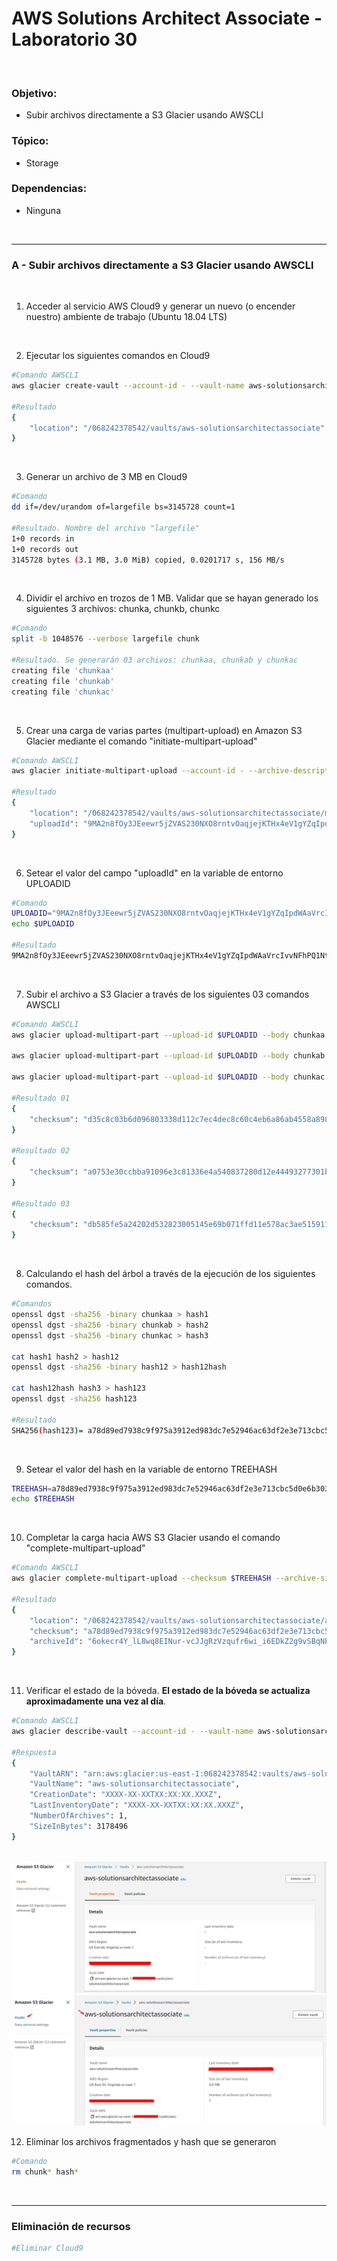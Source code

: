 # AWS Solutions Architect Associate - Laboratorio 30

<br>

### Objetivo: 
* Subir archivos directamente a S3 Glacier usando AWSCLI

### Tópico:
* Storage

### Dependencias:
* Ninguna

<br>


---

### A - Subir archivos directamente a S3 Glacier usando AWSCLI

<br>

1. Acceder al servicio AWS Cloud9 y generar un nuevo (o encender nuestro) ambiente de trabajo (Ubuntu 18.04 LTS)

<br>

2. Ejecutar los siguientes comandos en Cloud9

```bash
#Comando AWSCLI
aws glacier create-vault --account-id - --vault-name aws-solutionsarchitectassociate

#Resultado
{
    "location": "/068242378542/vaults/aws-solutionsarchitectassociate"
}
```

<br>

3. Generar un archivo de 3 MB en Cloud9

```bash
#Comando
dd if=/dev/urandom of=largefile bs=3145728 count=1

#Resultado. Nombre del archivo "largefile"
1+0 records in
1+0 records out
3145728 bytes (3.1 MB, 3.0 MiB) copied, 0.0201717 s, 156 MB/s
```

<br>

4. Dividir el archivo en trozos de 1 MB. Validar que se hayan generado los siguientes 3 archivos: chunka, chunkb, chunkc

```bash
#Comando
split -b 1048576 --verbose largefile chunk

#Resultado. Se generarán 03 archivos: chunkaa, chunkab y chunkac
creating file 'chunkaa'
creating file 'chunkab'
creating file 'chunkac'
```

<br>

5. Crear una carga de varias partes (multipart-upload) en Amazon S3 Glacier mediante el comando "initiate-multipart-upload"

```bash
#Comando AWSCLI
aws glacier initiate-multipart-upload --account-id - --archive-description "multipart upload test" --part-size 1048576 --vault-name aws-solutionsarchitectassociate

#Resultado
{
    "location": "/068242378542/vaults/aws-solutionsarchitectassociate/multipart-uploads/9MA2n8fOy3JEeewr5jZVAS230NXO8rntvOaqjejKTHx4eV1gYZqIpdWAaVrcIvvNFhPQ1Nt8Kz99AnDLCqOvdXXsCzbR",
    "uploadId": "9MA2n8fOy3JEeewr5jZVAS230NXO8rntvOaqjejKTHx4eV1gYZqIpdWAaVrcIvvNFhPQ1Nt8Kz99AnDLCqOvdXXsCzbR"
}
```

<br>

6. Setear el valor del campo "uploadId" en la variable de entorno UPLOADID

```bash
#Comando
UPLOADID="9MA2n8fOy3JEeewr5jZVAS230NXO8rntvOaqjejKTHx4eV1gYZqIpdWAaVrcIvvNFhPQ1Nt8Kz99AnDLCqOvdXXsCzbR"
echo $UPLOADID

#Resultado
9MA2n8fOy3JEeewr5jZVAS230NXO8rntvOaqjejKTHx4eV1gYZqIpdWAaVrcIvvNFhPQ1Nt8Kz99AnDLCqOvdXXsCzbR
```

<br>

7. Subir el archivo a S3 Glacier a través de los siguientes 03 comandos AWSCLI

```bash
#Comando AWSCLI
aws glacier upload-multipart-part --upload-id $UPLOADID --body chunkaa --range 'bytes 0-1048575/*' --account-id - --vault-name aws-solutionsarchitectassociate

aws glacier upload-multipart-part --upload-id $UPLOADID --body chunkab --range 'bytes 1048576-2097151/*' --account-id - --vault-name aws-solutionsarchitectassociate

aws glacier upload-multipart-part --upload-id $UPLOADID --body chunkac --range 'bytes 2097152-3145727/*' --account-id - --vault-name aws-solutionsarchitectassociate

#Resultado 01
{
    "checksum": "d35c8c03b6d096803338d112c7ec4dec8c60c4eb6a86ab4558a898cfcd78909c"
}

#Resultado 02
{
    "checksum": "a0753e30ccbba91096e3c81336e4a540837280d12e44493277301bc24f5815b8"
}

#Resultado 03
{
    "checksum": "db585fe5a24202d532823005145e69b071ffd11e578ac3ae515911913f2144f4"
}
```

<br>

8. Calculando el hash del árbol a través de la ejecución de los siguientes comandos.

```bash
#Comandos
openssl dgst -sha256 -binary chunkaa > hash1
openssl dgst -sha256 -binary chunkab > hash2
openssl dgst -sha256 -binary chunkac > hash3

cat hash1 hash2 > hash12
openssl dgst -sha256 -binary hash12 > hash12hash

cat hash12hash hash3 > hash123
openssl dgst -sha256 hash123

#Resultado
SHA256(hash123)= a78d89ed7938c9f975a3912ed983dc7e52946ac63df2e3e713cbc5d0e6b30366
```

<br>

9. Setear el valor del hash en la variable de entorno TREEHASH

```bash
TREEHASH=a78d89ed7938c9f975a3912ed983dc7e52946ac63df2e3e713cbc5d0e6b30366
echo $TREEHASH
```

<br>

10. Completar la carga hacia AWS S3 Glacier usando el comando "complete-multipart-upload"

```bash
#Comando AWSCLI
aws glacier complete-multipart-upload --checksum $TREEHASH --archive-size 3145728 --upload-id $UPLOADID --account-id - --vault-name aws-solutionsarchitectassociate

#Resultado
{
    "location": "/068242378542/vaults/aws-solutionsarchitectassociate/archives/6okecr4Y_lL8wq8EINur-vcJJgRzVzqufr6wi_i6EDkZ2g9vSBqNELPnRGZnBG3OKAcAGEKLLfjAOUDXYv5wmPn8Igh5w05i3lSDD2vxLfuYvuF_FWc43k0IAB8OubFvOsZPf15DEg",
    "checksum": "a78d89ed7938c9f975a3912ed983dc7e52946ac63df2e3e713cbc5d0e6b30366",
    "archiveId": "6okecr4Y_lL8wq8EINur-vcJJgRzVzqufr6wi_i6EDkZ2g9vSBqNELPnRGZnBG3OKAcAGEKLLfjAOUDXYv5wmPn8Igh5w05i3lSDD2vxLfuYvuF_FWc43k0IAB8OubFvOsZPf15DEg"
}
```

<br>

11. Verificar el estado de la bóveda. **El estado de la bóveda se actualiza aproximadamente una vez al día**. 

```bash
#Comando AWSCLI
aws glacier describe-vault --account-id - --vault-name aws-solutionsarchitectassociate

#Respuesta
{
    "VaultARN": "arn:aws:glacier:us-east-1:068242378542:vaults/aws-solutionsarchitectassociate",
    "VaultName": "aws-solutionsarchitectassociate",
    "CreationDate": "XXXX-XX-XXTXX:XX:XX.XXXZ",
    "LastInventoryDate": "XXXX-XX-XXTXX:XX:XX.XXXZ",
    "NumberOfArchives": 1,
    "SizeInBytes": 3178496
}
```

<br>

<img src="images/Lab30_01.jpg">

<br>

<img src="images/Lab30_02.jpg">

<br>

12. Eliminar los archivos fragmentados y hash que se generaron

```bash
#Comando
rm chunk* hash*
```

<br>

---

### Eliminación de recursos

```bash
#Eliminar Cloud9
```
